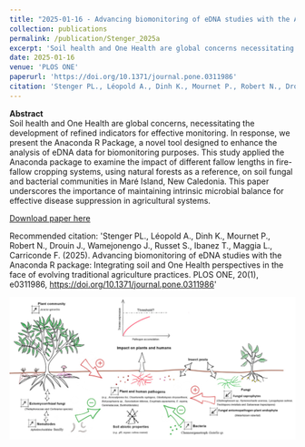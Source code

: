 ```yaml
---
title: "2025-01-16 - Advancing biomonitoring of eDNA studies with the Anaconda R package: Integrating soil and One Health perspectives in the face of evolving traditional agriculture practices"
collection: publications
permalink: /publication/Stenger_2025a
excerpt: 'Soil health and One Health are global concerns necessitating the development of refined indicators for effective monitoring. This paper introduces the Anaconda R Package, a novel tool for enhancing the analysis of eDNA data. Its application to traditional agricultural practices in Maré Island, New Caledonia, sheds light on the effects of fallow period length on microbial communities.'
date: 2025-01-16
venue: 'PLOS ONE'
paperurl: 'https://doi.org/10.1371/journal.pone.0311986'
citation: 'Stenger PL., Léopold A., Dinh K., Mournet P., Robert N., Drouin J., Wamejonengo J., Russet S., Ibanez T., Maggia L., Carriconde F. (2025). Advancing biomonitoring of eDNA studies with the Anaconda R package: Integrating soil and One Health perspectives in the face of evolving traditional agriculture practices. PLOS ONE, 20(1), e0311986, https://doi.org/10.1371/journal.pone.0311986'
---
```

**Abstract**  
Soil health and One Health are global concerns, necessitating the development of refined indicators for effective monitoring. In response, we present the Anaconda R Package, a novel tool designed to enhance the analysis of eDNA data for biomonitoring purposes. This study applied the Anaconda package to examine the impact of different fallow lengths in fire-fallow cropping systems, using natural forests as a reference, on soil fungal and bacterial communities in Maré Island, New Caledonia. This paper underscores the importance of maintaining intrinsic microbial balance for effective disease suppression in agricultural systems.

[Download paper here](https://doi.org/10.1371/journal.pone.0311986)

Recommended citation: 'Stenger PL., Léopold A., Dinh K., Mournet P., Robert N., Drouin J., Wamejonengo J., Russet S., Ibanez T., Maggia L., Carriconde F. (2025). Advancing biomonitoring of eDNA studies with the Anaconda R package: Integrating soil and One Health perspectives in the face of evolving traditional agriculture practices. PLOS ONE, 20(1), e0311986, https://doi.org/10.1371/journal.pone.0311986'

<div style="text-align: center;"> <img src="/images/Stenger_2025a.png" style="width: 1600px; height: auto;"> </div>
